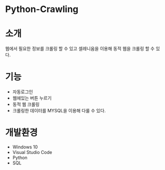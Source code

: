 # Python-Crawling


# 소개	
 웹에서 필요한 정보를 크롤링 할 수 있고 셀레니움을 이용해 동적 웹을 크롤링 할 수 있다.

# 기능
 - 자동로그인
 - 웹에있는 버튼 누르기
 - 동적 웹 크롤링
 - 크롤링한 데이터를 MYSQL을 이용해 다룰 수 있다.

# 개발환경

 - Windows 10
 - Visual Studio Code
 - Python 
 - SQL
